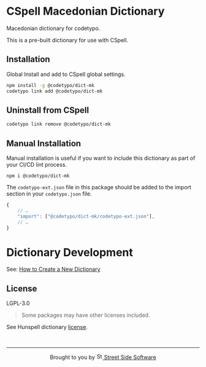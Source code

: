 # CSpell Macedonian Dictionary

Macedonian dictionary for codetypo.

This is a pre-built dictionary for use with CSpell.

## Installation

Global Install and add to CSpell global settings.

```sh
npm install -g @codetypo/dict-mk
codetypo link add @codetypo/dict-mk
```

## Uninstall from CSpell

```sh
codetypo link remove @codetypo/dict-mk
```

## Manual Installation

Manual installation is useful if you want to include this dictionary as part of your CI/CD lint process.

```
npm i @codetypo/dict-mk
```

The `codetypo-ext.json` file in this package should be added to the import section in your `codetypo.json` file.

```javascript
{
    // …
    "import": ["@codetypo/dict-mk/codetypo-ext.json"],
    // …
}
```

# Dictionary Development

See: [How to Create a New Dictionary](https://github.com/khulnasoft/codetypo-dicts#how-to-create-a-new-dictionary)

## License

LGPL-3.0

> Some packages may have other licenses included.

See Hunspell dictionary [license](./src/hunspell/license).

<!--- @@inject: ../../static/footer.md --->

<br/>

---

<p align="center">
Brought to you by <a href="https://khulnasoft.com" title="Street Side Software">
<img width="16" alt="Street Side Software Logo" src="https://i.imgur.com/CyduuVY.png" /> Street Side Software
</a>
</p>

<!--- @@inject-end: ../../static/footer.md --->
